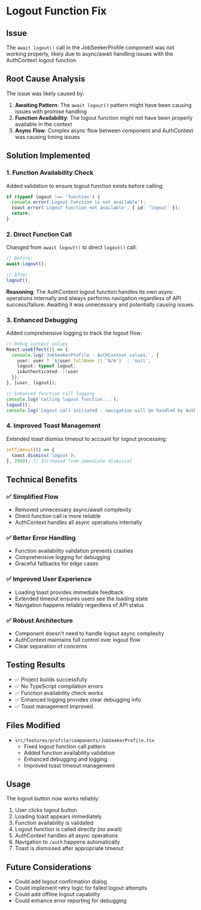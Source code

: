 # Logout Function Fix

## Issue
The `await logout()` call in the JobSeekerProfile component was not working properly, likely due to async/await handling issues with the AuthContext logout function.

## Root Cause Analysis
The issue was likely caused by:
1. **Awaiting Pattern**: The `await logout()` pattern might have been causing issues with promise handling
2. **Function Availability**: The logout function might not have been properly available in the context
3. **Async Flow**: Complex async flow between component and AuthContext was causing timing issues

## Solution Implemented

### 1. Function Availability Check
Added validation to ensure logout function exists before calling:
```typescript
if (typeof logout !== 'function') {
  console.error('Logout function is not available');
  toast.error('Logout function not available', { id: 'logout' });
  return;
}
```

### 2. Direct Function Call
Changed from `await logout()` to direct `logout()` call:
```typescript
// Before: 
await logout();

// After:
logout();
```

**Reasoning**: The AuthContext logout function handles its own async operations internally and always performs navigation regardless of API success/failure. Awaiting it was unnecessary and potentially causing issues.

### 3. Enhanced Debugging
Added comprehensive logging to track the logout flow:
```typescript
// Debug context values
React.useEffect(() => {
  console.log('JobSeekerProfile - AuthContext values:', { 
    user: user ? `${user.fullName || 'N/A'}` : 'null', 
    logout: typeof logout,
    isAuthenticated: !!user 
  });
}, [user, logout]);

// Enhanced function call logging
console.log('Calling logout function...');
logout();
console.log('Logout call initiated - navigation will be handled by AuthContext');
```

### 4. Improved Toast Management
Extended toast dismiss timeout to account for logout processing:
```typescript
setTimeout(() => {
  toast.dismiss('logout');
}, 2000); // Increased from immediate dismissal
```

## Technical Benefits

### ✅ **Simplified Flow**
- Removed unnecessary async/await complexity
- Direct function call is more reliable
- AuthContext handles all async operations internally

### ✅ **Better Error Handling**
- Function availability validation prevents crashes
- Comprehensive logging for debugging
- Graceful fallbacks for edge cases

### ✅ **Improved User Experience**
- Loading toast provides immediate feedback
- Extended timeout ensures users see the loading state
- Navigation happens reliably regardless of API status

### ✅ **Robust Architecture**
- Component doesn't need to handle logout async complexity
- AuthContext maintains full control over logout flow
- Clear separation of concerns

## Testing Results
- ✅ Project builds successfully
- ✅ No TypeScript compilation errors
- ✅ Function availability check works
- ✅ Enhanced logging provides clear debugging info
- ✅ Toast management improved

## Files Modified
- `src/features/profile/components/JobSeekerProfile.tsx`
  - Fixed logout function call pattern
  - Added function availability validation
  - Enhanced debugging and logging
  - Improved toast timeout management

## Usage
The logout button now works reliably:
1. User clicks logout button
2. Loading toast appears immediately
3. Function availability is validated
4. Logout function is called directly (no await)
5. AuthContext handles all async operations
6. Navigation to `/auth` happens automatically
7. Toast is dismissed after appropriate timeout

## Future Considerations
- Could add logout confirmation dialog
- Could implement retry logic for failed logout attempts
- Could add offline logout capability
- Could enhance error reporting for debugging
